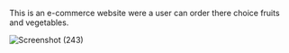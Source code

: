 This is an e-commerce website were a user can order there choice fruits and vegetables.

![Screenshot (243)](https://github.com/Shashi242/E-commerce/assets/84275426/4e34c7b7-f2f8-43e7-b629-c10945531c3f)
